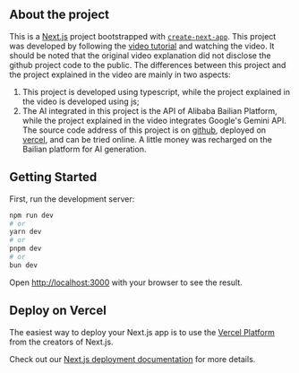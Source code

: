 ## About the project
This is a [Next.js](https://nextjs.org) project bootstrapped with [`create-next-app`](https://nextjs.org/docs/app/api-reference/cli/create-next-app).
This project was developed by following the [video tutorial](<https://www.udemy.com/course/ai-react-nextjs-resume-builder/>) and watching the video.
It should be noted that the original video explanation did not disclose the github project code to the public. The differences between this project and the project explained in the video are mainly in two aspects:
1. This project is developed using typescript, while the project explained in the video is developed using js;
2. The AI ​​integrated in this project is the API of Alibaba Bailian Platform, while the project explained in the video integrates Google's Gemini API.
The source code address of this project is on [github](https://github.com/daleboy/ai_resume), deployed on [vercel](https://ai-resume-lc.vercel.app/), and can be tried online. A little money was recharged on the Bailian platform for AI generation.

## Getting Started

First, run the development server:

```bash
npm run dev
# or
yarn dev
# or
pnpm dev
# or
bun dev
```

Open [http://localhost:3000](http://localhost:3000) with your browser to see the result.

## Deploy on Vercel

The easiest way to deploy your Next.js app is to use the [Vercel Platform](https://vercel.com/new?utm_medium=default-template&filter=next.js&utm_source=create-next-app&utm_campaign=create-next-app-readme) from the creators of Next.js.

Check out our [Next.js deployment documentation](https://nextjs.org/docs/app/building-your-application/deploying) for more details.
